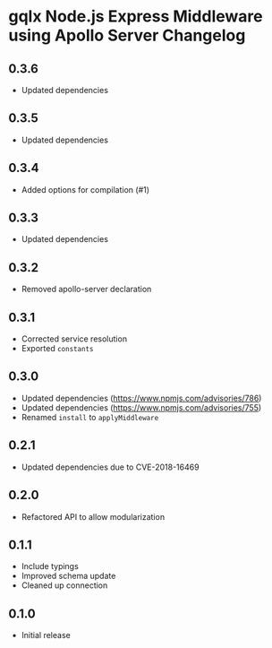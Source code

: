 # gqlx Node.js Express Middleware using Apollo Server Changelog

## 0.3.6

- Updated dependencies

## 0.3.5

- Updated dependencies

## 0.3.4

- Added options for compilation (#1)

## 0.3.3

- Updated dependencies

## 0.3.2

- Removed apollo-server declaration

## 0.3.1

- Corrected service resolution
- Exported `constants`

## 0.3.0

- Updated dependencies (https://www.npmjs.com/advisories/786)
- Updated dependencies (https://www.npmjs.com/advisories/755)
- Renamed `install` to `applyMiddleware`

## 0.2.1

- Updated dependencies due to CVE-2018-16469

## 0.2.0

- Refactored API to allow modularization

## 0.1.1

- Include typings
- Improved schema update
- Cleaned up connection

## 0.1.0

- Initial release
